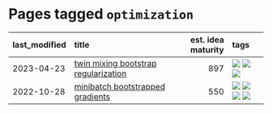 # Pages tagged `optimization`

|last_modified|title|est. idea maturity|tags
|:---|:---|---:|:---|
|2023-04-23|[twin mixing bootstrap regularization](../twin_mixing_dropout.md)|897|[![](https://img.shields.io/badge/tag-experimental-da6994)](../tags/experimental.md) [![](https://img.shields.io/badge/tag-optimization-c92725)](../tags/optimization.md) [![](https://img.shields.io/badge/tag-scaling-43d799)](../tags/scaling.md)|
|2022-10-28|[minibatch bootstrapped gradients](../minibatch-bootstrapped-gradients.md)|550|[![](https://img.shields.io/badge/tag-experimental-da6994)](../tags/experimental.md) [![](https://img.shields.io/badge/tag-optimization-c92725)](../tags/optimization.md) [![](https://img.shields.io/badge/tag-training-dd597e)](../tags/training.md) [![](https://img.shields.io/badge/tag-wip-ebbec3)](../tags/wip.md)|